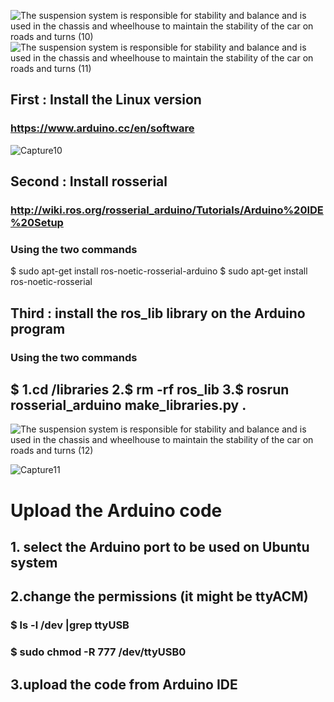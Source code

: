 ![The suspension system is responsible for stability and balance and is used in the chassis and wheelhouse to maintain the stability of the car on roads and turns  (10)](https://user-images.githubusercontent.com/101976302/186166050-4957f2c5-0bcf-4f8b-9e1e-fddf9e858dde.png)
![The suspension system is responsible for stability and balance and is used in the chassis and wheelhouse to maintain the stability of the car on roads and turns  (11)](https://user-images.githubusercontent.com/101976302/186166038-5a270b48-4d7c-4979-890f-25a5e8b77b97.png)

## First : Install the Linux version
### https://www.arduino.cc/en/software
![Capture10](https://user-images.githubusercontent.com/101976302/186175339-c8f745c4-f9c7-427a-9a3f-3674d76ebc6d.PNG)
## Second : Install rosserial
### http://wiki.ros.org/rosserial_arduino/Tutorials/Arduino%20IDE%20Setup
### Using the two commands
$ sudo apt-get install ros-noetic-rosserial-arduino
$ sudo apt-get install ros-noetic-rosserial

## Third : install the ros_lib library on the Arduino program
### Using the two commands
## $ 1.cd <sketchbook>/libraries 2.$ rm -rf ros_lib 3.$ rosrun rosserial_arduino make_libraries.py . 
	
![The suspension system is responsible for stability and balance and is used in the chassis and wheelhouse to maintain the stability of the car on roads and turns  (12)](https://user-images.githubusercontent.com/101976302/186178069-8336f066-798d-4589-9f34-4cbe5aaddd74.png)
	
![Capture11](https://user-images.githubusercontent.com/101976302/186178352-42d0b2dc-4dba-4900-9ab9-df7c223fe9e1.PNG)
	
	
	

	
# Upload the Arduino code
## 1. select the Arduino port to be used on Ubuntu system
## 2.change the permissions (it might be ttyACM)
###  $ ls -l /dev |grep ttyUSB
### $ sudo chmod -R 777 /dev/ttyUSB0
##  3.upload the code from Arduino IDE



